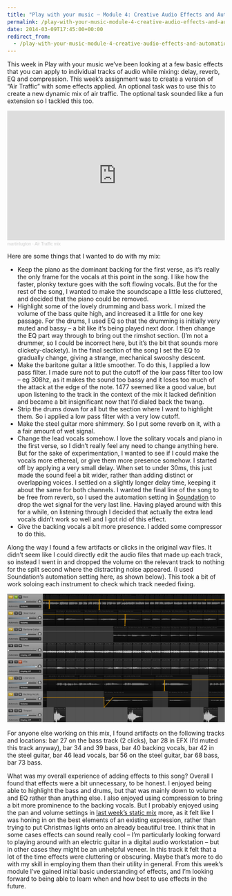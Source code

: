 ```yaml
---
title: "Play with your music – Module 4: Creative Audio Effects and Automation"
permalink: /play-with-your-music-module-4-creative-audio-effects-and-automation
date: 2014-03-09T17:45:00+00:00
redirect_from:
  - /play-with-your-music-module-4-creative-audio-effects-and-automation/
---
```


This week in Play with your music we’ve been looking at a few basic effects that you can apply to individual tracks of audio while mixing: delay, reverb, EQ and compression. This week’s assignment was to create a version of “Air Traffic” with some effects applied. An optional task was to use this to create a new dynamic mix of air traffic. The optional task sounded like a fun extension so I tackled this too.

<iframe width="100%" height="300" scrolling="no" frameborder="no" allow="autoplay" src="https://w.soundcloud.com/player/?url=https%3A//api.soundcloud.com/tracks/123840716&color=%23ff5500&auto_play=false&hide_related=false&show_comments=true&show_user=true&show_reposts=false&show_teaser=true&visual=true"></iframe><div style="font-size: 10px; color: #cccccc;line-break: anywhere;word-break: normal;overflow: hidden;white-space: nowrap;text-overflow: ellipsis; font-family: Interstate,Lucida Grande,Lucida Sans Unicode,Lucida Sans,Garuda,Verdana,Tahoma,sans-serif;font-weight: 100;"><a href="https://soundcloud.com/martinlugton" title="martinlugton" target="_blank" style="color: #cccccc; text-decoration: none;">martinlugton</a> · <a href="https://soundcloud.com/martinlugton/air-traffic-mix" title="Air Traffic mix" target="_blank" style="color: #cccccc; text-decoration: none;">Air Traffic mix</a></div>

Here are some things that I wanted to do with my mix:

- Keep the piano as the dominant backing for the first verse, as it’s really the only frame for the vocals at this point in the song. I like how the faster, plonky texture goes with the soft flowing vocals. But the for the rest of the song, I wanted to make the soundscape a little less cluttered, and decided that the piano could be removed.
- Highlight some of the lovely drumming and bass work. I mixed the volume of the bass quite high, and increased it a little for one key passage. For the drums, I used EQ so that the drumming is initially very muted and bassy – a bit like it’s being played next door. I then change the EQ part way through to bring out the rimshot section. (I’m not a drummer, so I could be incorrect here, but it’s the bit that sounds more clickety-clackety). In the final section of the song I set the EQ to gradually change, giving a strange, mechanical swooshy descent.
- Make the baritone guitar a little smoother. To do this, I applied a low pass filter. I made sure not to put the cutoff of the low pass filter too low – eg 308hz, as it makes the sound too bassy and it loses too much of the attack at the edge of the note. 1477 seemed like a good value, but upon listening to the track in the context of the mix it lacked definition and became a bit insignificant now that I’d dialed back the twang.
- Strip the drums down for all but the section where I want to highlight them. So i applied a low pass filter with a very low cutoff.
- Make the steel guitar more shimmery. So I put some reverb on it, with a a fair amount of wet signal.
- Change the lead vocals somehow. I love the solitary vocals and piano in the first verse, so I didn’t really feel any need to change anything here. But for the sake of experimentation, I wanted to see if I could make the vocals more ethereal, or give them more presence somehow. I started off by applying a very small delay. When set to under 30ms, this just made the sound feel a bit wider, rather than adding distinct or overlapping voices. I settled on a slightly longer delay time, keeping it about the same for both channels. I wanted the final line of the song to be free from reverb, so I used the automation setting in [Soundation](http://www.soundation.com/) to drop the wet signal for the very last line. Having played around with this for a while, on listening through I decided that actually the extra lead vocals didn’t work so well and I got rid of this effect.
- Give the backing vocals a bit more presence. I added some compressor to do this.

Along the way I found a few artifacts or clicks in the original wav files. It didn’t seem like I could directly edit the audio files that made up each track, so instead I went in and dropped the volume on the relevant track to nothing for the split second where the distracting noise appeared. (I used Soundation’s automation setting here, as shown below). This took a bit of work soloing each instrument to check which track needed fixing.

![removing artifacts in soundation](https://github.com/martinlugton/martinlugton.github.io/blob/main/images/removing-artefacts-in-soundation.png?raw=true)

For anyone else working on this mix, I found artifacts on the following tracks and locations: bar 27 on the bass track (2 clicks), bar 28 in EFX (I’d muted this track anyway), bar 34 and 39 bass, bar 40 backing vocals, bar 42 in the steel guitar, bar 46 lead vocals, bar 56 on the steel guitar, bar 68 bass, bar 73 bass.

What was my overall experience of adding effects to this song? Overall I found that effects were a bit unnecessary, to be honest. I enjoyed being able to highlight the bass and drums, but that was mainly down to volume and EQ rather than anything else. I also enjoyed using compression to bring a bit more prominence to the backing vocals. But I probably enjoyed using the pan and volume settings in [last week’s static mix](http://www.martinlugton.com/play-with-your-music-module-3-reverse-engineering-a-multitrack-mix/) more, as it felt like I was honing in on the best elements of an existing expression, rather than trying to put Christmas lights onto an already beautiful tree.
I think that in some cases effects can sound really cool – I’m particularly looking forward to playing around with an electric guitar in a digital audio workstation – but in other cases they might be an unhelpful veneer. In this track it felt that a lot of the time effects were cluttering or obscuring. Maybe that’s more to do with my skill in employing them than their utility in general. From this week’s module I’ve gained initial basic understanding of effects, and I’m looking forward to being able to learn when and how best to use effects in the future.
